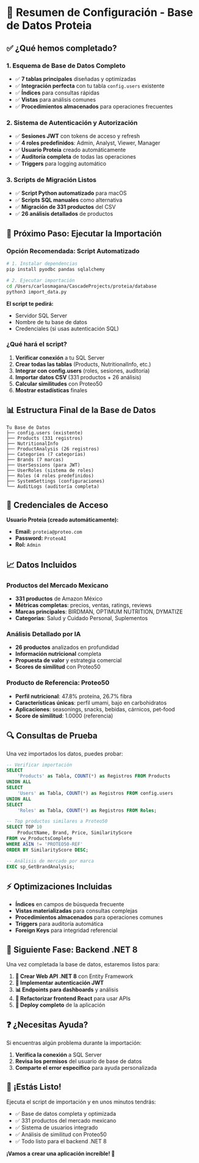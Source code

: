 # 🎯 Resumen de Configuración - Base de Datos Proteia

## ✅ **¿Qué hemos completado?**

### **1. Esquema de Base de Datos Completo**
- ✅ **7 tablas principales** diseñadas y optimizadas
- ✅ **Integración perfecta** con tu tabla `config.users` existente
- ✅ **Índices** para consultas rápidas
- ✅ **Vistas** para análisis comunes
- ✅ **Procedimientos almacenados** para operaciones frecuentes

### **2. Sistema de Autenticación y Autorización**
- ✅ **Sesiones JWT** con tokens de acceso y refresh
- ✅ **4 roles predefinidos**: Admin, Analyst, Viewer, Manager
- ✅ **Usuario Proteia** creado automáticamente
- ✅ **Auditoría completa** de todas las operaciones
- ✅ **Triggers** para logging automático

### **3. Scripts de Migración Listos**
- ✅ **Script Python automatizado** para macOS
- ✅ **Scripts SQL manuales** como alternativa
- ✅ **Migración de 331 productos** del CSV
- ✅ **26 análisis detallados** de productos

## 🚀 **Próximo Paso: Ejecutar la Importación**

### **Opción Recomendada: Script Automatizado**

```bash
# 1. Instalar dependencias
pip install pyodbc pandas sqlalchemy

# 2. Ejecutar importación
cd /Users/carlosmagana/CascadeProjects/proteia/database
python3 import_data.py
```

**El script te pedirá:**
- Servidor SQL Server
- Nombre de tu base de datos  
- Credenciales (si usas autenticación SQL)

### **¿Qué hará el script?**

1. **Verificar conexión** a tu SQL Server
2. **Crear todas las tablas** (Products, NutritionalInfo, etc.)
3. **Integrar con config.users** (roles, sesiones, auditoría)
4. **Importar datos CSV** (331 productos + 26 análisis)
5. **Calcular similitudes** con Proteo50
6. **Mostrar estadísticas** finales

## 📊 **Estructura Final de la Base de Datos**

```
Tu Base de Datos
├── config.users (existente)
├── Products (331 registros)
├── NutritionalInfo 
├── ProductAnalysis (26 registros)
├── Categories (7 categorías)
├── Brands (7 marcas)
├── UserSessions (para JWT)
├── UserRoles (sistema de roles)
├── Roles (4 roles predefinidos)
├── SystemSettings (configuraciones)
└── AuditLogs (auditoría completa)
```

## 🔐 **Credenciales de Acceso**

**Usuario Proteia (creado automáticamente):**
- **Email:** `proteia@proteo.com`
- **Password:** `ProteoAI`
- **Rol:** `Admin`

## 📈 **Datos Incluidos**

### **Productos del Mercado Mexicano**
- **331 productos** de Amazon México
- **Métricas completas**: precios, ventas, ratings, reviews
- **Marcas principales**: BIRDMAN, OPTIMUM NUTRITION, DYMATIZE
- **Categorías**: Salud y Cuidado Personal, Suplementos

### **Análisis Detallado por IA**
- **26 productos** analizados en profundidad
- **Información nutricional** completa
- **Propuesta de valor** y estrategia comercial
- **Scores de similitud** con Proteo50

### **Producto de Referencia: Proteo50**
- **Perfil nutricional**: 47.8% proteína, 26.7% fibra
- **Características únicas**: perfil umami, bajo en carbohidratos
- **Aplicaciones**: seasonings, snacks, bebidas, cárnicos, pet-food
- **Score de similitud**: 1.0000 (referencia)

## 🔍 **Consultas de Prueba**

Una vez importados los datos, puedes probar:

```sql
-- Verificar importación
SELECT 
    'Products' as Tabla, COUNT(*) as Registros FROM Products
UNION ALL
SELECT 
    'Users' as Tabla, COUNT(*) as Registros FROM config.users
UNION ALL
SELECT 
    'Roles' as Tabla, COUNT(*) as Registros FROM Roles;

-- Top productos similares a Proteo50
SELECT TOP 10
    ProductName, Brand, Price, SimilarityScore
FROM vw_ProductsComplete
WHERE ASIN != 'PROTEO50-REF'
ORDER BY SimilarityScore DESC;

-- Análisis de mercado por marca
EXEC sp_GetBrandAnalysis;
```

## ⚡ **Optimizaciones Incluidas**

- **Índices** en campos de búsqueda frecuente
- **Vistas materializadas** para consultas complejas
- **Procedimientos almacenados** para operaciones comunes
- **Triggers** para auditoría automática
- **Foreign Keys** para integridad referencial

## 🎯 **Siguiente Fase: Backend .NET 8**

Una vez completada la base de datos, estaremos listos para:

1. **🔧 Crear Web API .NET 8** con Entity Framework
2. **🔐 Implementar autenticación JWT** 
3. **📊 Endpoints para dashboards** y análisis
4. **🎨 Refactorizar frontend React** para usar APIs
5. **🚀 Deploy completo** de la aplicación

## ❓ **¿Necesitas Ayuda?**

Si encuentras algún problema durante la importación:

1. **Verifica la conexión** a SQL Server
2. **Revisa los permisos** del usuario de base de datos
3. **Comparte el error específico** para ayuda personalizada

## 🎉 **¡Estás Listo!**

Ejecuta el script de importación y en unos minutos tendrás:
- ✅ Base de datos completa y optimizada
- ✅ 331 productos del mercado mexicano
- ✅ Sistema de usuarios integrado
- ✅ Análisis de similitud con Proteo50
- ✅ Todo listo para el backend .NET 8

**¡Vamos a crear una aplicación increíble! 🚀**
